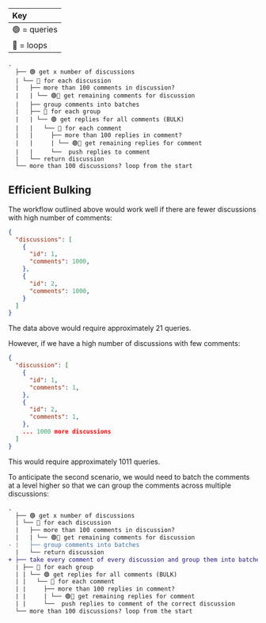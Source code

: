 | Key |
| :-- |
| 🟢 = queries |
| 🔴 = loops |

```
.
  ├── 🟢 get x number of discussions
  | └── 🔴 for each discussion
  |   ├── more than 100 comments in discussion?
  |   | └── 🟢🔴 get remaining comments for discussion
  |   ├── group comments into batches
  |   ├── 🔴 for each group
  |   | └── 🟢 get replies for all comments (BULK)
  |   |   └── 🔴 for each comment
  |   |     ├── more than 100 replies in comment?
  |   |     | └── 🟢🔴 get remaining replies for comment
  |   |     └──  push replies to comment
  |   └── return discussion
  └── more than 100 discussions? loop from the start
```

## Efficient Bulking

The workflow outlined above would work well if there are fewer discussions with high number of comments:

```json
{
  "discussions": [
    {
      "id": 1,
      "comments": 1000,
    },
    {
      "id": 2,
      "comments": 1000,
    }
  ]
}
```

The data above would require approximately 21 queries.

However, if we have a high number of discussions with few comments:

```json
{
  "discussion": [
    {
      "id": 1,
      "comments": 1,
    },
    {
      "id": 2,
      "comments": 1,
    },
    ... 1000 more discussions
  ]
}
```

This would require approximately 1011 queries.

To anticipate the second scenario, we would need to batch the comments at a level higher so that we can group the comments across multiple discussions:

```diff
.
  ├── 🟢 get x number of discussions
  | └── 🔴 for each discussion
  |   ├── more than 100 comments in discussion?
  |   | └── 🟢🔴 get remaining comments for discussion
- |   ├── group comments into batches
  |   └── return discussion
+ ├── take every comment of every discussion and group them into batches
  | ├── 🔴 for each group
  | | └── 🟢 get replies for all comments (BULK)
  | |   └── 🔴 for each comment
  | |     ├── more than 100 replies in comment?
  | |     | └── 🟢🔴 get remaining replies for comment
  | |     └──  push replies to comment of the correct discussion
  └── more than 100 discussions? loop from the start
```